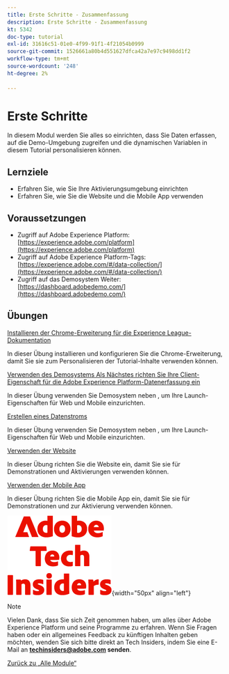 ```yaml
---
title: Erste Schritte - Zusammenfassung
description: Erste Schritte - Zusammenfassung
kt: 5342
doc-type: tutorial
exl-id: 31616c51-01e0-4f99-91f1-4f21054b0999
source-git-commit: 1526661a80b4d551627dfca42a7e97c9498dd1f2
workflow-type: tm+mt
source-wordcount: '248'
ht-degree: 2%

---
```


# Erste Schritte

In diesem Modul werden Sie alles so einrichten, dass Sie Daten erfassen, auf die Demo-Umgebung zugreifen und die dynamischen Variablen in diesem Tutorial personalisieren können.

## Lernziele

- Erfahren Sie, wie Sie Ihre Aktivierungsumgebung einrichten
- Erfahren Sie, wie Sie die Website und die Mobile App verwenden

## Voraussetzungen

- Zugriff auf Adobe Experience Platform: [https://experience.adobe.com/platform](https://experience.adobe.com/platform)
- Zugriff auf Adobe Experience Platform-Tags: [https://experience.adobe.com/#/data-collection/](https://experience.adobe.com/#/data-collection/)
- Zugriff auf das Demosystem Weiter: [https://dashboard.adobedemo.com/](https://dashboard.adobedemo.com/)

## Übungen

[Installieren der Chrome-Erweiterung für die Experience League-Dokumentation](./ex1.md)

In dieser Übung installieren und konfigurieren Sie die Chrome-Erweiterung, damit Sie sie zum Personalisieren der Tutorial-Inhalte verwenden können.

[Verwenden des Demosystems Als Nächstes richten Sie Ihre Client-Eigenschaft für die Adobe Experience Platform-Datenerfassung ein](./ex2.md)

In dieser Übung verwenden Sie Demosystem neben , um Ihre Launch-Eigenschaften für Web und Mobile einzurichten.

[Erstellen eines Datenstroms](./ex3.md)

In dieser Übung verwenden Sie Demosystem neben , um Ihre Launch-Eigenschaften für Web und Mobile einzurichten.

[Verwenden der Website](./ex4.md)

In dieser Übung richten Sie die Website ein, damit Sie sie für Demonstrationen und Aktivierungen verwenden können.

[Verwenden der Mobile App](./ex5.md)

In dieser Übung richten Sie die Mobile App ein, damit Sie sie für Demonstrationen und zur Aktivierung verwenden können.

![Tech Insiders](./../../../assets/images/techinsiders.png){width="50px" align="left"}

>[!NOTE]
>
>Vielen Dank, dass Sie sich Zeit genommen haben, um alles über Adobe Experience Platform und seine Programme zu erfahren. Wenn Sie Fragen haben oder ein allgemeines Feedback zu künftigen Inhalten geben möchten, wenden Sie sich bitte direkt an Tech Insiders, indem Sie eine E-Mail an **techinsiders@adobe.com senden**.

[Zurück zu „Alle Module“](../../../overview.md)
